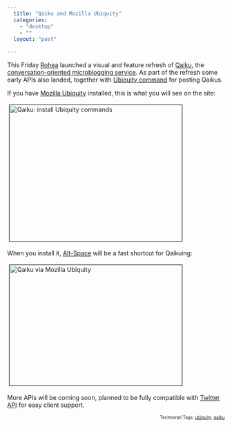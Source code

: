 ```yaml
---
  title: "Qaiku and Mozilla Ubiquity"
  categories: 
    - "desktop"
    - ""
  layout: "post"

---
```

<p>
This Friday <a href="http://www.rohea.com/">Rohea</a> launched a visual and feature refresh of <a href="http://www.rohea.com/">Qaiku</a>, the <a href="http://bergie.iki.fi/blog/microblogging-why_qaiku_might_do_what_twitter_and_brightkite_didn-t/">conversation-oriented microblogging service</a>. As part of the refresh some early APIs also landed, together with <a href="http://static.qaiku.com/js/ubiquity-command.js">Ubiquity command</a> for posting Qaikus.
</p><p>
If you have <a href="https://wiki.mozilla.org/Labs/Ubiquity">Mozilla Ubiquity</a> installed, this is what you will see on the site:
</p><p>
<a href="http://bergie.iki.fi/midcom-serveattachmentguid-97feabfe324d11de8c70c3e483e60b500b50/qaiku-install-ubiquity.png" onclick="window.open('http://bergie.iki.fi/midcom-serveattachmentguid-97feabfe324d11de8c70c3e483e60b500b50/qaiku-install-ubiquity.png','popup','width=957,height=755,scrollbars=no,resizable=yes,toolbar=no,directories=no,location=no,menubar=no,status=yes,left=0,top=0');return false"><img src="http://bergie.iki.fi/midcom-serveattachmentguid-993cd428324d11de9694eda4b74726402640/qaiku-install-ubiquity-tm.jpg" height="315" width="400" border="1" hspace="4" vspace="4" alt="Qaiku: install Ubiquity commands" title="Qaiku: install Ubiquity commands" /></a>
</p><p>
When you install it, <a href="https://wiki.mozilla.org/Labs/Ubiquity/Latest_Ubiquity_User_Tutorial">Alt-Space</a> will be a fast shortcut for Qaikuing:
</p><p>
<a href="http://bergie.iki.fi/midcom-serveattachmentguid-92bc48e0324d11de8c70c3e483e60b500b50/qaiku-ubiquity-post.png" onclick="window.open('http://bergie.iki.fi/midcom-serveattachmentguid-92bc48e0324d11de8c70c3e483e60b500b50/qaiku-ubiquity-post.png','popup','width=812,height=568,scrollbars=no,resizable=yes,toolbar=no,directories=no,location=no,menubar=no,status=yes,left=0,top=0');return false"><img src="http://bergie.iki.fi/midcom-serveattachmentguid-9537df08324d11de9c3fdf441c68fc08fc08/qaiku-ubiquity-post-tm.jpg" height="279" width="400" border="1" hspace="4" vspace="4" alt="Qaiku via Mozilla Ubiquity" title="Qaiku via Mozilla Ubiquity" /></a>
</p><p>
More APIs will be coming soon, planned to be fully compatible with <a href="http://apiwiki.twitter.com/REST+API+Documentation">Twitter API</a> for easy client support.
</p>
<!-- technorati tags start --><p style="text-align:right;font-size:10px;">Technorati Tags: <a href="http://www.technorati.com/tag/ubiquity" rel="tag">ubiquity</a>, <a href="http://www.technorati.com/tag/qaiku" rel="tag">qaiku</a></p><!-- technorati tags end -->